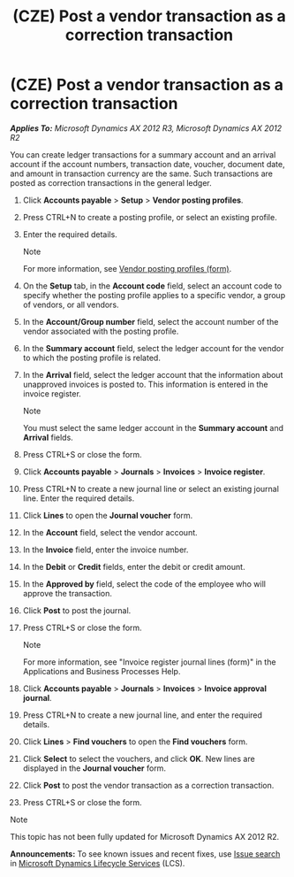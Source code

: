 ﻿---
title: (CZE) Post a vendor transaction as a correction transaction
TOCTitle: (CZE) Post a vendor transaction as a correction transaction
ms:assetid: 4a993df8-b5b5-4496-a5dc-6db07c7e1612
ms:mtpsurl: https://technet.microsoft.com/en-us/library/JJ677520(v=AX.60)
ms:contentKeyID: 49384825
ms.date: 04/18/2014
mtps_version: v=AX.60
---

# (CZE) Post a vendor transaction as a correction transaction 


_**Applies To:** Microsoft Dynamics AX 2012 R3, Microsoft Dynamics AX 2012 R2_

You can create ledger transactions for a summary account and an arrival account if the account numbers, transaction date, voucher, document date, and amount in transaction currency are the same. Such transactions are posted as correction transactions in the general ledger.

1.  Click **Accounts payable** \> **Setup** \> **Vendor posting profiles**.

2.  Press CTRL+N to create a posting profile, or select an existing profile.

3.  Enter the required details.
    

    > [!NOTE]
    > <P>For more information, see <A href="https://technet.microsoft.com/en-us/library/aa551972(v=ax.60)">Vendor posting profiles (form)</A>.</P>



4.  On the **Setup** tab, in the **Account code** field, select an account code to specify whether the posting profile applies to a specific vendor, a group of vendors, or all vendors.

5.  In the **Account/Group number** field, select the account number of the vendor associated with the posting profile.

6.  In the **Summary account** field, select the ledger account for the vendor to which the posting profile is related.

7.  In the **Arrival** field, select the ledger account that the information about unapproved invoices is posted to. This information is entered in the invoice register.
    

    > [!NOTE]
    > <P>You must select the same ledger account in the <STRONG>Summary account</STRONG> and <STRONG>Arrival</STRONG> fields.</P>



8.  Press CTRL+S or close the form.

9.  Click **Accounts payable** \> **Journals** \> **Invoices** \> **Invoice register**.

10. Press CTRL+N to create a new journal line or select an existing journal line. Enter the required details.

11. Click **Lines** to open the **Journal voucher** form.

12. In the **Account** field, select the vendor account.

13. In the **Invoice** field, enter the invoice number.

14. In the **Debit** or **Credit** fields, enter the debit or credit amount.

15. In the **Approved by** field, select the code of the employee who will approve the transaction.

16. Click **Post** to post the journal.

17. Press CTRL+S or close the form.
    

    > [!NOTE]
    > <P>For more information, see "Invoice register journal lines (form)" in the Applications and Business Processes Help.</P>



18. Click **Accounts payable** \> **Journals** \> **Invoices** \> **Invoice approval journal**.

19. Press CTRL+N to create a new journal line, and enter the required details.

20. Click **Lines** \> **Find vouchers** to open the **Find vouchers** form.

21. Click **Select** to select the vouchers, and click **OK**. New lines are displayed in the **Journal voucher** form.

22. Click **Post** to post the vendor transaction as a correction transaction.

23. Press CTRL+S or close the form.


> [!NOTE]
> <P>This topic has not been fully updated for Microsoft Dynamics AX 2012 R2.</P>


  
**Announcements:** To see known issues and recent fixes, use [Issue search](http://go.microsoft.com/fwlink/?linkid=389258) in [Microsoft Dynamics Lifecycle Services](http://go.microsoft.com/fwlink/?linkid=306505) (LCS).

